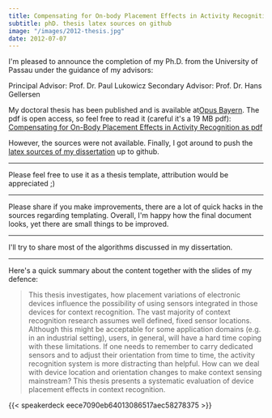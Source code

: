 ```yaml
---
title: Compensating for On-body Placement Effects in Activity Recognition
subtitle: phD. thesis latex sources on github
image: "/images/2012-thesis.jpg"
date: 2012-07-07
---
```


I'm pleased to announce the completion of my Ph.D. from the University of Passau under the guidance of my advisors:

Principal Advisor: Prof. Dr. Paul Lukowicz
Secondary Advisor: Prof. Dr. Hans Gellersen

My doctoral thesis has been published and is available at[Opus Bayern](http://www.opus-bayern.de/uni-passau/volltexte/2012/2611/).
The pdf is open access, so feel free to read it (careful it's a 19 MB pdf):
[Compensating for On-Body Placement Effects in Activity Recognition as pdf](http://www.opus-bayern.de/uni-passau/volltexte/2012/2611/pdf/kunze_kai.pdf)

However, the sources were not available.
Finally, I got around to push the [latex sources
of my dissertation](http://github.com/kkai/phdthesis) up to github.

***
Please feel free to use it as a thesis template,
attribution would be appreciated ;)

***
Please share if you make improvements, there 
are a lot of quick hacks in the sources regarding templating. 
Overall, I'm happy how the final document looks, yet there are small things to be improved.

***
I'll try to share most of the algorithms discussed in my dissertation.

***
Here's a quick summary about the content together with the slides of my defence:

>This thesis investigates, how placement variations of electronic 
>devices influence the possibility of using sensors integrated in 
>those devices for context recognition. The vast majority of context 
>recognition research assumes well defined, fixed sensor locations. 
>Although this might be acceptable for some application domains 
>(e.g. in an industrial setting), users, in general, will have a 
>hard time coping with these limitations. If one needs to remember 
>to carry dedicated sensors and to adjust their orientation from 
>time to time, the activity recognition system is more distracting 
>than helpful. How can we deal with device location and orientation 
>changes to make context 
>sensing mainstream? This thesis presents a systematic 
>evaluation of device placement effects in context recognition.

{{< speakerdeck eece7090eb64013086517aec58278375 >}}

